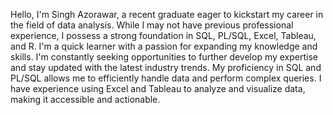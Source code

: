 Hello, I'm Singh Azorawar, a recent graduate eager to kickstart my career in the field of data analysis. While I may not have previous
professional experience, I possess a strong foundation in SQL, PL/SQL, Excel, Tableau, and R. I'm a quick learner with a passion for
expanding my knowledge and skills. I'm constantly seeking opportunities to further develop my expertise and stay updated with the
latest industry trends. My proficiency in SQL and PL/SQL allows me to efficiently handle data and perform complex queries. I have
experience using Excel and Tableau to analyze and visualize data, making it accessible and actionable. 
<!---
SinghAzorawar/SinghAzorawar is a ✨ special ✨ repository because its `README.md` (this file) appears on your GitHub profile.
You can click the Preview link to take a look at your changes.
--->
